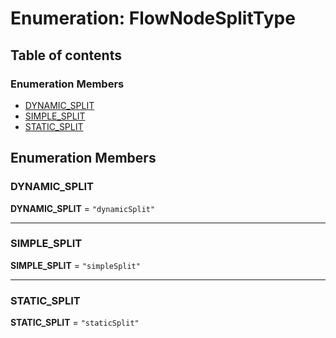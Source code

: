 # Enumeration: FlowNodeSplitType

## Table of contents

### Enumeration Members

* [DYNAMIC\_SPLIT](/auto-docs/editor/enums/FlowNodeSplitType.md#dynamic_split)
* [SIMPLE\_SPLIT](/auto-docs/editor/enums/FlowNodeSplitType.md#simple_split)
* [STATIC\_SPLIT](/auto-docs/editor/enums/FlowNodeSplitType.md#static_split)

## Enumeration Members

### DYNAMIC\_SPLIT

**DYNAMIC\_SPLIT** = `"dynamicSplit"`

***

### SIMPLE\_SPLIT

**SIMPLE\_SPLIT** = `"simpleSplit"`

***

### STATIC\_SPLIT

**STATIC\_SPLIT** = `"staticSplit"`
